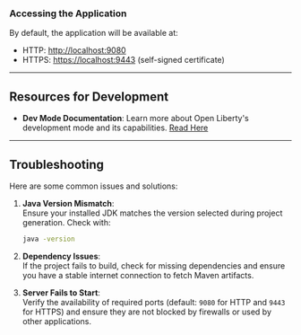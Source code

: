 ### Accessing the Application
By default, the application will be available at:

- HTTP: [http://localhost:9080](http://localhost:9080)
- HTTPS: [https://localhost:9443](https://localhost.9443) (self-signed certificate)

---

## Resources for Development

- **Dev Mode Documentation**: Learn more about Open Liberty's development mode and its capabilities. [Read Here](https://openliberty.io/docs/latest/development-mode.html)

---

## Troubleshooting

Here are some common issues and solutions:

1. **Java Version Mismatch**:  
   Ensure your installed JDK matches the version selected during project generation. Check with:
   ```bash
   java -version
   ```

2. **Dependency Issues**:  
   If the project fails to build, check for missing dependencies and ensure you have a stable internet connection to fetch Maven artifacts.

3. **Server Fails to Start**:  
   Verify the availability of required ports (default: `9080` for HTTP and `9443` for HTTPS) and ensure they are not blocked by firewalls or used by other applications.
